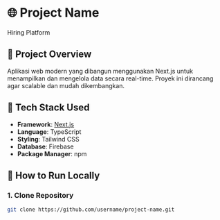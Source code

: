 # 🌐 Project Name
Hiring Platform
## 📝 Project Overview
Aplikasi web modern yang dibangun menggunakan Next.js untuk menampilkan dan mengelola data secara real-time. Proyek ini dirancang agar scalable dan mudah dikembangkan.

## 🧰 Tech Stack Used
- **Framework**: [Next.js](https://nextjs.org/)
- **Language**: TypeScript
- **Styling**: Tailwind CSS
- **Database**: Firebase
- **Package Manager**: npm

## 🧪 How to Run Locally

### 1. Clone Repository
```bash 
git clone https://github.com/username/project-name.git

